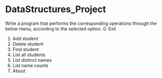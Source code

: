 # DataStructures_Project

Write a program that performs the corresponding operations through the below menu, 
according to the selected option.
0. Exit
1. Add student
2. Delete student
3. Find student
4. List all students
5. List distinct names
6. List name counts
7. About

